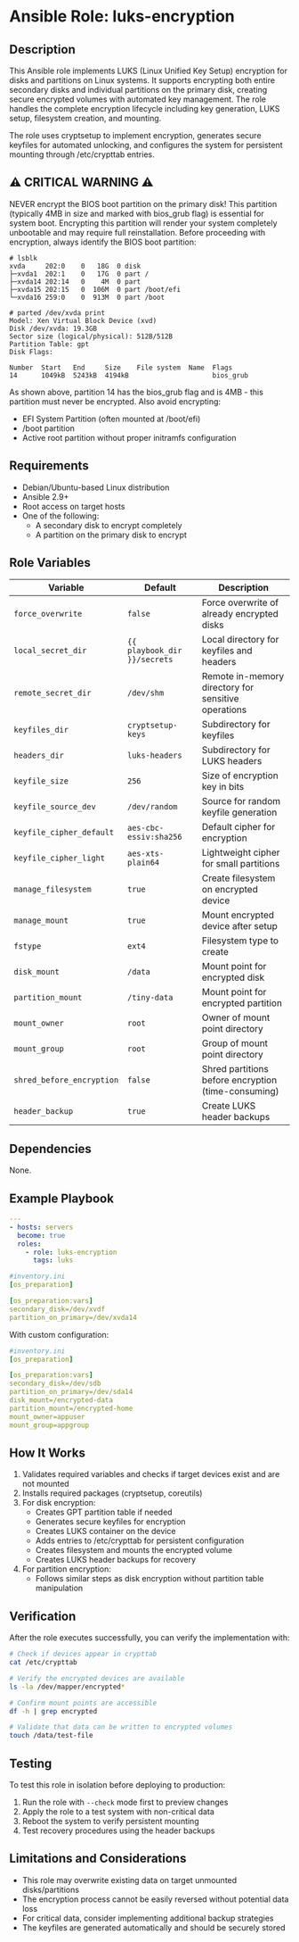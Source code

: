 # Ansible Role: luks-encryption

## Description

This Ansible role implements LUKS (Linux Unified Key Setup) encryption for disks and partitions on Linux systems. It supports encrypting both entire secondary disks and individual partitions on the primary disk, creating secure encrypted volumes with automated key management. The role handles the complete encryption lifecycle including key generation, LUKS setup, filesystem creation, and mounting.

The role uses cryptsetup to implement encryption, generates secure keyfiles for automated unlocking, and configures the system for persistent mounting through /etc/crypttab entries.

## ⚠️ CRITICAL WARNING ⚠️
NEVER encrypt the BIOS boot partition on the primary disk! This partition (typically 4MB in size and marked with bios_grub flag) is essential for system boot. Encrypting this partition will render your system completely unbootable and may require full reinstallation.
Before proceeding with encryption, always identify the BIOS boot partition:
```
# lsblk
xvda     202:0    0   18G  0 disk
├─xvda1  202:1    0   17G  0 part /
├─xvda14 202:14   0    4M  0 part
├─xvda15 202:15   0  106M  0 part /boot/efi
└─xvda16 259:0    0  913M  0 part /boot

# parted /dev/xvda print
Model: Xen Virtual Block Device (xvd)
Disk /dev/xvda: 19.3GB
Sector size (logical/physical): 512B/512B
Partition Table: gpt
Disk Flags:

Number  Start   End     Size    File system  Name  Flags
14      1049kB  5243kB  4194kB                     bios_grub
```

As shown above, partition 14 has the bios_grub flag and is 4MB - this partition must never be encrypted.
Also avoid encrypting:

* EFI System Partition (often mounted at /boot/efi)
* /boot partition
* Active root partition without proper initramfs configuration

## Requirements

- Debian/Ubuntu-based Linux distribution
- Ansible 2.9+
- Root access on target hosts
- One of the following:
  - A secondary disk to encrypt completely
  - A partition on the primary disk to encrypt

## Role Variables

| Variable | Default | Description |
|----------|---------|-------------|
| `force_overwrite` | `false` | Force overwrite of already encrypted disks |
| `local_secret_dir` | `{{ playbook_dir }}/secrets` | Local directory for keyfiles and headers |
| `remote_secret_dir` | `/dev/shm` | Remote in-memory directory for sensitive operations |
| `keyfiles_dir` | `cryptsetup-keys` | Subdirectory for keyfiles |
| `headers_dir` | `luks-headers` | Subdirectory for LUKS headers |
| `keyfile_size` | `256` | Size of encryption key in bits |
| `keyfile_source_dev` | `/dev/random` | Source for random keyfile generation |
| `keyfile_cipher_default` | `aes-cbc-essiv:sha256` | Default cipher for encryption |
| `keyfile_cipher_light` | `aes-xts-plain64` | Lightweight cipher for small partitions |
| `manage_filesystem` | `true` | Create filesystem on encrypted device |
| `manage_mount` | `true` | Mount encrypted device after setup |
| `fstype` | `ext4` | Filesystem type to create |
| `disk_mount` | `/data` | Mount point for encrypted disk |
| `partition_mount` | `/tiny-data` | Mount point for encrypted partition |
| `mount_owner` | `root` | Owner of mount point directory |
| `mount_group` | `root` | Group of mount point directory |
| `shred_before_encryption` | `false` | Shred partitions before encryption (time-consuming) |
| `header_backup` | `true` | Create LUKS header backups |

## Dependencies

None.

## Example Playbook

```yaml
---
- hosts: servers
  become: true
  roles:
    - role: luks-encryption
      tags: luks
```

```yaml
#inventory.ini
[os_preparation]

[os_preparation:vars]
secondary_disk=/dev/xvdf
partition_on_primary=/dev/xvda14
```

With custom configuration:

```yaml
#inventory.ini
[os_preparation]

[os_preparation:vars]
secondary_disk=/dev/sdb
partition_on_primary=/dev/sda14
disk_mount=/encrypted-data
partition_mount=/encrypted-home
mount_owner=appuser
mount_group=appgroup
```

## How It Works

1. Validates required variables and checks if target devices exist and are not mounted
2. Installs required packages (cryptsetup, coreutils)
3. For disk encryption:
   - Creates GPT partition table if needed
   - Generates secure keyfiles for encryption
   - Creates LUKS container on the device
   - Adds entries to /etc/crypttab for persistent configuration
   - Creates filesystem and mounts the encrypted volume
   - Creates LUKS header backups for recovery
4. For partition encryption:
   - Follows similar steps as disk encryption without partition table manipulation

## Verification

After the role executes successfully, you can verify the implementation with:

```bash
# Check if devices appear in crypttab
cat /etc/crypttab

# Verify the encrypted devices are available
ls -la /dev/mapper/encrypted*

# Confirm mount points are accessible
df -h | grep encrypted

# Validate that data can be written to encrypted volumes
touch /data/test-file
```

## Testing

To test this role in isolation before deploying to production:

1. Run the role with `--check` mode first to preview changes
2. Apply the role to a test system with non-critical data
3. Reboot the system to verify persistent mounting
4. Test recovery procedures using the header backups

## Limitations and Considerations

- This role may overwrite existing data on target unmounted disks/partitions
- The encryption process cannot be easily reversed without potential data loss
- For critical data, consider implementing additional backup strategies
- The keyfiles are generated automatically and should be securely stored